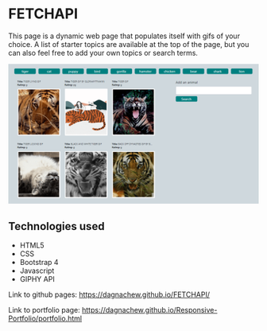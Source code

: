 # FETCHAPI

This page is a dynamic web page that populates itself with gifs of your choice. A list of starter topics are available at the top of the page, but you can also feel free to add your own topics or search terms.

![Giphy-API Page](/assets/images/giphyHome.png)

## Technologies used
* HTML5
* CSS
* Bootstrap 4
* Javascript
* GIPHY API

Link to github pages: https://dagnachew.github.io/FETCHAPI/

Link to portfolio page: https://dagnachew.github.io/Responsive-Portfolio/portfolio.html
